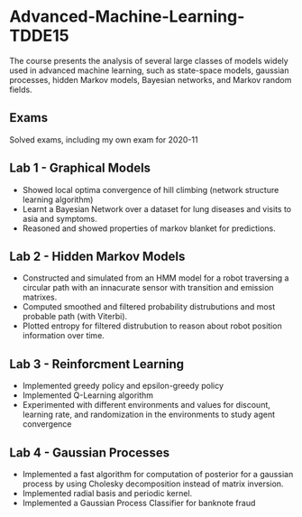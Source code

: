 # Advanced-Machine-Learning-TDDE15
The course presents the analysis of several large classes of models widely used in advanced machine learning, such as state-space models, gaussian processes, hidden Markov models, Bayesian networks, and Markov random fields.

## Exams
Solved exams, including my own exam for 2020-11

## Lab 1 - Graphical Models
- Showed local optima convergence of hill climbing (network structure learning algorithm)
- Learnt a Bayesian Network over a dataset for lung diseases and visits to asia and symptoms.
- Reasoned and showed properties of markov blanket for predictions.

## Lab 2 - Hidden Markov Models
- Constructed and simulated from an HMM model for a robot traversing a circular path with an innacurate sensor with transition and emission matrixes.
- Computed smoothed and filtered probability distrubutions and most probable path (with Viterbi).
- Plotted entropy for filtered distrubution to reason about robot position information over time.

## Lab 3 - Reinforcment Learning
- Implemented greedy policy and epsilon-greedy policy
- Implemented Q-Learning algorithm
- Experimented with different environments and values for discount, learning rate, and randomization in the environments to study agent convergence

## Lab 4 - Gaussian Processes
- Implemented a fast algorithm for computation of posterior for a gaussian process by using Cholesky decomposition instead of matrix inversion.
- Implemented radial basis and periodic kernel. 
- Implemented a Gaussian Process Classifier for banknote fraud